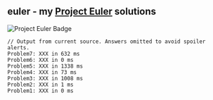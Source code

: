 ## euler - my [Project Euler][1] solutions

![Project Euler Badge](https://projecteuler.net/profile/markcerqueira.png "Project Euler Badge")

```
// Output from current source. Answers omitted to avoid spoiler alerts.
Problem7: XXX in 632 ms
Problem6: XXX in 0 ms
Problem5: XXX in 1338 ms
Problem4: XXX in 73 ms
Problem3: XXX in 1008 ms
Problem2: XXX in 1 ms
Problem1: XXX in 0 ms
```

[1]: https://projecteuler.net/

